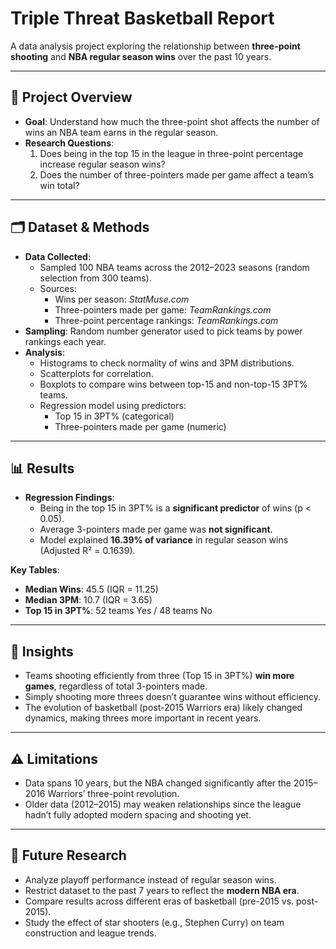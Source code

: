 # Triple Threat Basketball Report

A data analysis project exploring the relationship between **three-point shooting** and **NBA regular season wins** over the past 10 years.

---

## 📌 Project Overview
- **Goal**: Understand how much the three-point shot affects the number of wins an NBA team earns in the regular season.  
- **Research Questions**:
  1. Does being in the top 15 in the league in three-point percentage increase regular season wins?  
  2. Does the number of three-pointers made per game affect a team’s win total?

---

## 🗂 Dataset & Methods
- **Data Collected**:  
  - Sampled 100 NBA teams across the 2012–2023 seasons (random selection from 300 teams).  
  - Sources:  
    - Wins per season: *StatMuse.com*  
    - Three-pointers made per game: *TeamRankings.com*  
    - Three-point percentage rankings: *TeamRankings.com*
- **Sampling**: Random number generator used to pick teams by power rankings each year.  
- **Analysis**:  
  - Histograms to check normality of wins and 3PM distributions.  
  - Scatterplots for correlation.  
  - Boxplots to compare wins between top-15 and non-top-15 3PT% teams.  
  - Regression model using predictors:  
    - Top 15 in 3PT% (categorical)  
    - Three-pointers made per game (numeric)

---

## 📊 Results
- **Regression Findings**:
  - Being in the top 15 in 3PT% is a **significant predictor** of wins (p < 0.05).  
  - Average 3-pointers made per game was **not significant**.  
  - Model explained **16.39% of variance** in regular season wins (Adjusted R² = 0.1639).

**Key Tables**:
- **Median Wins**: 45.5 (IQR = 11.25)  
- **Median 3PM**: 10.7 (IQR = 3.65)  
- **Top 15 in 3PT%**: 52 teams Yes / 48 teams No

---

## 🔑 Insights
- Teams shooting efficiently from three (Top 15 in 3PT%) **win more games**, regardless of total 3-pointers made.  
- Simply shooting more threes doesn’t guarantee wins without efficiency.  
- The evolution of basketball (post-2015 Warriors era) likely changed dynamics, making threes more important in recent years.

---

## ⚠️ Limitations
- Data spans 10 years, but the NBA changed significantly after the 2015–2016 Warriors’ three-point revolution.  
- Older data (2012–2015) may weaken relationships since the league hadn’t fully adopted modern spacing and shooting yet.

---

## 🔮 Future Research
- Analyze playoff performance instead of regular season wins.  
- Restrict dataset to the past 7 years to reflect the **modern NBA era**.  
- Compare results across different eras of basketball (pre-2015 vs. post-2015).  
- Study the effect of star shooters (e.g., Stephen Curry) on team construction and league trends.
